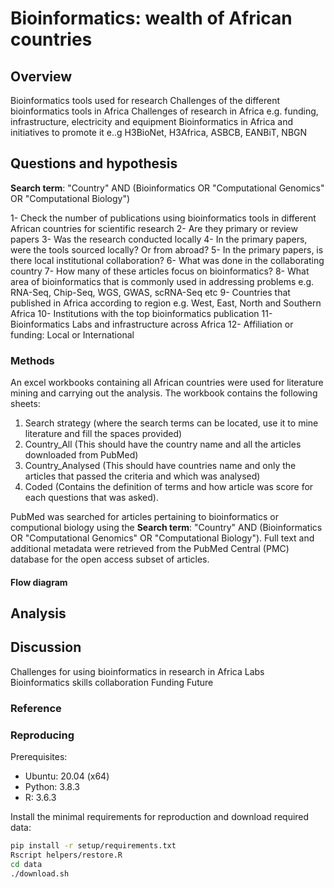 # Bioinformatics: wealth of African countries

## Overview

Bioinformatics tools used for research
Challenges of the different bioinformatics tools in Africa
Challenges of research in Africa e.g. funding, infrastructure, electricity and equipment
Bioinformatics in Africa and initiatives to promote it e..g H3BioNet, H3Africa, ASBCB, EANBiT, NBGN

## Questions and hypothesis 
**Search term**: "Country" AND (Bioinformatics OR "Computational Genomics" OR "Computational Biology")

1- Check the number of publications using bioinformatics tools in different African countries for scientific research
2- Are they primary or review papers 
3- Was the research conducted locally 
4- In the primary papers, were the tools sourced locally? Or from abroad?
5- In the primary papers, is there local institutional collaboration?
6- What was done in the collaborating country
7- How many of these articles focus on bioinformatics?
8- What area of bioinformatics that is commonly used in addressing problems e.g. RNA-Seq, Chip-Seq, WGS, GWAS, scRNA-Seq etc
9- Countries that published in Africa according to region e.g. West, East, North and Southern Africa 
10- Institutions with the top bioinformatics publication 
11- Bioinformatics Labs and infrastructure across Africa
12- Affiliation or funding: Local or International 


### Methods

An excel workbooks containing all African countries were used for literature mining and carrying out the analysis. The workbook contains the following sheets:
1) Search strategy (where the search terms can be located, use it to mine literature and fill the spaces provided)
2) Country_All (This should have the country name and all the articles downloaded from PubMed)
3) Country_Analysed (This should have countries name and only the articles that passed the criteria and which was analysed) 
4) Coded (Contains the definition of terms and how article was score for each questions that was asked). 

PubMed was searched for articles pertaining to bioinformatics or computional biology using the **Search term**: "Country" AND (Bioinformatics OR "Computational Genomics" OR "Computational Biology"). Full text and additional metadata were retrieved from the PubMed Central (PMC) database for the open access subset of articles.


#### Flow diagram

## Analysis  


## Discussion
Challenges for using bioinformatics in research in Africa 
Labs
Bioinformatics skills 
collaboration
Funding
Future


### Reference



### Reproducing

Prerequisites:

- Ubuntu: 20.04 (x64)
- Python: 3.8.3
- R: 3.6.3

Install the minimal requirements for reproduction and download required data:

```bash
pip install -r setup/requirements.txt
Rscript helpers/restore.R
cd data
./download.sh
```
